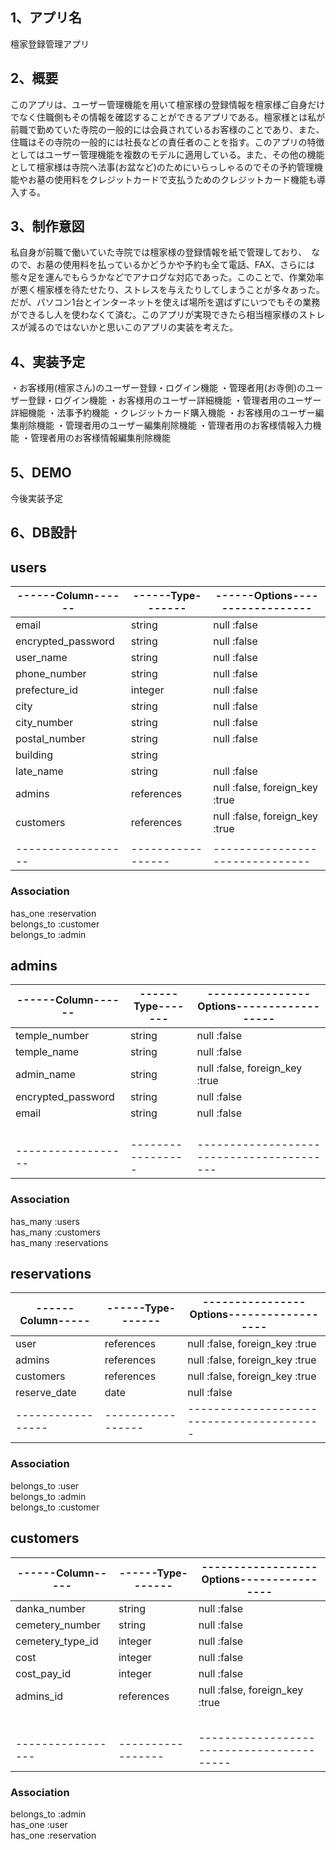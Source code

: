 ## 1、アプリ名
檀家登録管理アプリ

## 2、概要
このアプリは、ユーザー管理機能を用いて檀家様の登録情報を檀家様ご自身だけでなく住職側もその情報を確認することができるアプリである。檀家様とは私が前職で勤めていた寺院の一般的には会員されているお客様のことであり、また、住職はその寺院の一般的には社長などの責任者のことを指す。このアプリの特徴としてはユーザー管理機能を複数のモデルに適用している。また、その他の機能として檀家様は寺院へ法事(お盆など)のためにいらっしゃるのでその予約管理機能やお墓の使用料をクレジットカードで支払うためのクレジットカード機能も導入する。

## 3、制作意図
私自身が前職で働いていた寺院では檀家様の登録情報を紙で管理しており、　なので、お墓の使用料を払っているかどうかや予約も全て電話、FAX、さらには態々足を運んでもらうかなどでアナログな対応であった。このことで、作業効率が悪く檀家様を待たせたり、ストレスを与えたりしてしまうことが多々あった。だが、パソコン1台とインターネットを使えば場所を選ばずにいつでもその業務ができるし人を使わなくて済む。このアプリが実現できたら相当檀家様のストレスが減るのではないかと思いこのアプリの実装を考えた。

## 4、実装予定
・お客様用(檀家さん)のユーザー登録・ログイン機能
・管理者用(お寺側)のユーザー登録・ログイン機能
・お客様用のユーザー詳細機能
・管理者用のユーザー詳細機能
・法事予約機能
・クレジットカード購入機能
・お客様用のユーザー編集削除機能
・管理者用のユーザー編集削除機能
・管理者用のお客様情報入力機能
・管理者用のお客様情報編集削除機能

## 5、DEMO　
今後実装予定

## 6、DB設計


## users

|------Column------|------Type-------|------Options------------------|
|------------------|-----------------|-------------------------------|
|email             |string           |null :false                    |
|encrypted_password|string           |null :false                    |
|user_name         |string           |null :false                    |
|phone_number      |string           |null :false                    |
|prefecture_id     |integer          |null :false                    |
|city              |string           |null :false                    |
|city_number       |string           |null :false                    |
|postal_number     |string           |null :false                    |
|building          |string           |                               |
|late_name         |string           |null :false                    |
|admins            |references       |null :false, foreign_key :true |
|customers         |references       |null :false, foreign_key :true |
|                  |                 |                               |
|------------------|-----------------|-------------------------------|

### Association
has_one :reservation <br>
belongs_to :customer <br>
belongs_to :admin





## admins

|------Column------|------Type-------|----------------Options------------------|
|------------------|-----------------|-----------------------------------------|
|temple_number     |string           |null :false                              |
|temple_name       |string           |null :false                              |
|admin_name        |string           |null :false, foreign_key :true           |
|encrypted_password|string           |null :false                              |
|email             |string           |null :false                              |
|                  |                 |                                         |
|                  |                 |                                         |
|                  |                 |                                         |
|                  |                 |                                         |
|------------------|-----------------|-----------------------------------------|

### Association
has_many :users <br>
has_many :customers <br>
has_many :reservations 


## reservations

|------Column-----|------Type-------|----------------Options------------------|
|-----------------|-----------------|-----------------------------------------|
|user             |references       |null :false, foreign_key :true            |
|admins           |references       |null :false, foreign_key :true            |
|customers        |references       |null :false, foreign_key :true            |
|reserve_date     |date             |null :false                              |
|-----------------|-----------------|-----------------------------------------|


### Association
belongs_to :user <br>
belongs_to :admin <br>
belongs_to :customer


## customers

|------Column-----|------Type-------|------------------Options----------------|
|-----------------|-----------------|-----------------------------------------|
|danka_number     |string           |null :false                              |
|cemetery_number  |string           |null :false                              |
|cemetery_type_id |integer          |null :false                              |
|cost             |integer          |null :false                              |
|cost_pay_id      |integer          |null :false                              |
|admins_id        |references       |null :false, foreign_key :true            |
|                 |                 |                                         |
|                 |                 |                                         |
|                 |                 |                                         |
|                 |                 |                                         |
|                 |                 |                                         |
|-----------------|-----------------|-----------------------------------------|


### Association
belongs_to :admin <br>
has_one :user <br>
has_one :reservation
